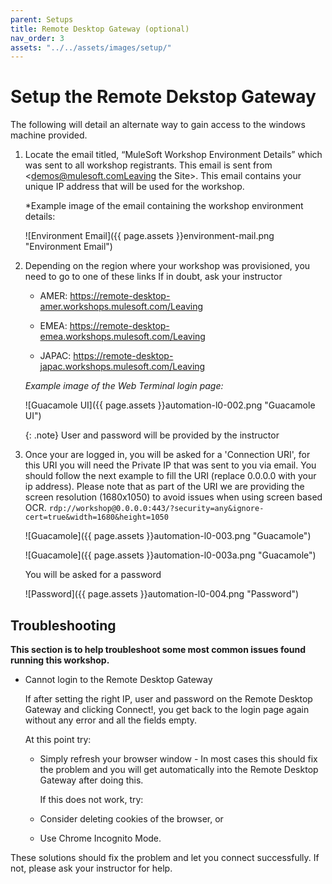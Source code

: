 ```yaml
---
parent: Setups
title: Remote Desktop Gateway (optional)
nav_order: 3
assets: "../../assets/images/setup/"
---
```


# Setup the Remote Dekstop Gateway

The following will detail an alternate way to gain access to the windows machine provided.

1. Locate the email titled, “MuleSoft Workshop Environment Details” which was sent to all workshop registrants. This email is sent from <demos@mulesoft.comLeaving the Site>. This email contains your unique IP address that will be used for the workshop.

    *Example image of the email containing the workshop environment details:

    ![Environment Email]({{ page.assets }}environment-mail.png "Environment Email")

2. Depending on the region where your workshop was provisioned, you need to go to one of these links If in doubt, ask your instructor

    - AMER: https://remote-desktop-amer.workshops.mulesoft.com/Leaving 

    - EMEA: https://remote-desktop-emea.workshops.mulesoft.com/Leaving 

    - JAPAC: https://remote-desktop-japac.workshops.mulesoft.com/Leaving

    *Example image of the Web Terminal login page:*

    ![Guacamole UI]({{ page.assets }}automation-l0-002.png "Guacamole UI")

    {: .note}
    User and password will be provided by the instructor

3. Once your are logged in, you will be asked for a 'Connection URI', for this URI you will need the Private IP that was sent to you via email. You should follow the next example to fill the URI (replace 0.0.0.0 with your ip address). Please note that as part of the URI we are providing the screen resolution (1680x1050) to avoid issues when using screen based OCR.
    `rdp://workshop@0.0.0.0:443/?security=any&ignore-cert=true&width=1680&height=1050`

    ![Guacamole]({{ page.assets }}automation-l0-003.png "Guacamole")

    ![Guacamole]({{ page.assets }}automation-l0-003a.png "Guacamole")

    You will be asked for a password

    ![Password]({{ page.assets }}automation-l0-004.png "Password")

## Troubleshooting

**This section is to help troubleshoot some most common issues found running this workshop.**

- Cannot login to the Remote Desktop Gateway

    If after setting the right IP, user and password on the Remote Desktop Gateway and clicking Connect!, you get back to the login page again without any error and all the fields empty.

    At this point try:

    - Simply refresh your browser window - In most cases this should fix the problem and you will get automatically into the Remote Desktop Gateway after doing this.

        If this does not work, try:

    - Consider deleting cookies of the browser, or

    - Use Chrome Incognito Mode.

These solutions should fix the problem and let you connect successfully. If not, please ask your instructor for help.



